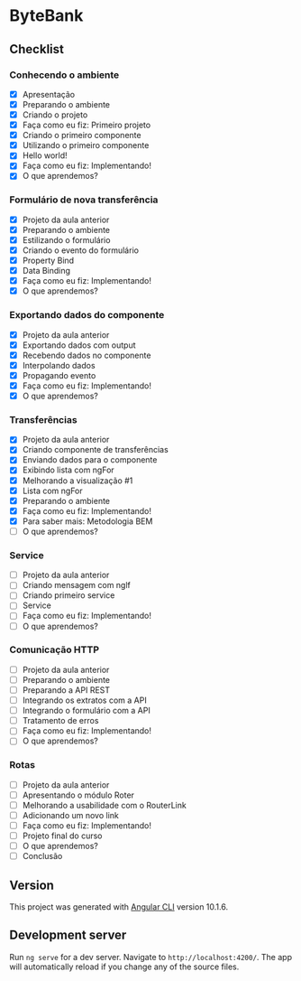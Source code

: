 # ByteBank

## Checklist

### Conhecendo o ambiente
- [x] Apresentação
- [x] Preparando o ambiente
- [x] Criando o projeto
- [x] Faça como eu fiz: Primeiro projeto
- [x] Criando o primeiro componente
- [x] Utilizando o primeiro componente
- [x] Hello world!
- [x] Faça como eu fiz: Implementando!
- [x] O que aprendemos?

### Formulário de nova transferência
- [x] Projeto da aula anterior
- [x] Preparando o ambiente
- [x] Estilizando o formulário
- [x] Criando o evento do formulário
- [x] Property Bind
- [x] Data Binding
- [x] Faça como eu fiz: Implementando!
- [x] O que aprendemos?

### Exportando dados do componente
- [x] Projeto da aula anterior
- [x] Exportando dados com output
- [x] Recebendo dados no componente
- [x] Interpolando dados
- [x] Propagando evento
- [x] Faça como eu fiz: Implementando!
- [x] O que aprendemos?

### Transferências
- [x] Projeto da aula anterior
- [x] Criando componente de transferências
- [x] Enviando dados para o componente
- [x] Exibindo lista com ngFor
- [x] Melhorando a visualização #1
- [x] Lista com ngFor
- [x] Preparando o ambiente
- [x] Faça como eu fiz: Implementando!
- [x] Para saber mais: Metodologia BEM
- [ ] O que aprendemos?

### Service
- [ ] Projeto da aula anterior
- [ ] Criando mensagem com nglf
- [ ] Criando primeiro service
- [ ] Service
- [ ] Faça como eu fiz: Implementando!
- [ ] O que aprendemos?

### Comunicação HTTP
- [ ] Projeto da aula anterior
- [ ] Preparando o ambiente
- [ ] Preparando a API REST
- [ ] Integrando os extratos com a API
- [ ] Integrando o formulário com a API
- [ ] Tratamento de erros
- [ ] Faça como eu fiz: Implementando!
- [ ] O que aprendemos?

### Rotas
- [ ] Projeto da aula anterior
- [ ] Apresentando o módulo Roter
- [ ] Melhorando a usabilidade com o RouterLink
- [ ] Adicionando um novo link
- [ ] Faça como eu fiz: Implementando!
- [ ] Projeto final do curso
- [ ] O que aprendemos?
- [ ] Conclusão

## Version
This project was generated with [Angular CLI](https://github.com/angular/angular-cli) version 10.1.6.

## Development server

Run `ng serve` for a dev server. Navigate to `http://localhost:4200/`. The app will automatically reload if you change any of the source files.



